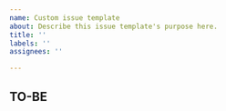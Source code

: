 ```yaml
---
name: Custom issue template
about: Describe this issue template's purpose here.
title: ''
labels: ''
assignees: ''

---
```


## TO-BE
